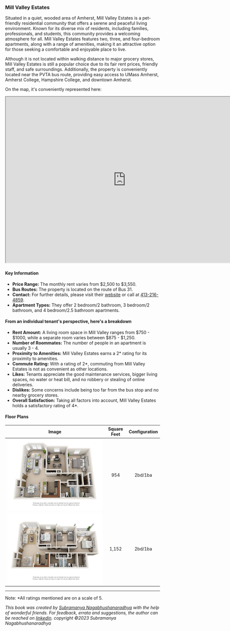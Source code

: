 ### Mill Valley Estates

Situated in a quiet, wooded area of Amherst, Mill Valley Estates is a pet-friendly residential community that offers a serene and peaceful living environment. Known for its diverse mix of residents, including families, professionals, and students, this community provides a welcoming atmosphere for all. Mill Valley Estates features two, three, and four-bedroom apartments, along with a range of amenities, making it an attractive option for those seeking a comfortable and enjoyable place to live.

Although it is not located within walking distance to major grocery stores, Mill Valley Estates is still a popular choice due to its fair rent prices, friendly staff, and safe surroundings. Additionally, the property is conveniently located near the PVTA bus route, providing easy access to UMass Amherst, Amherst College, Hampshire College, and downtown Amherst.

On the map, it's conveniently represented here:
<iframe src="https://www.google.com/maps/d/embed?mid=1GA085j-p4b-wwXA2ZMxiOw4r6zIhJ4E&ehbc=2E312F" width="780" height="540"></iframe>

#### Key Information
- **Price Range:** The monthly rent varies from $2,500 to $3,550.
- **Bus Routes:** The property is located on the route of Bus 31.
- **Contact:** For further details, please visit their [website](https://www.millvalleyapts.com) or call at [413-216-4859](tel:413-216-4859).
- **Apartment Types:** They offer 2 bedroom/2 bathroom, 3 bedroom/2 bathroom, and 4 bedroom/2.5 bathroom apartments.

#### From an individual tenant's perspective, here's a breakdown
- **Rent Amount:** A living room space in Mill Valley ranges from $750 - $1000, while a separate room varies between $875 - $1,250.
- **Number of Roommates:** The number of people in an apartment is usually 3 - 4.
- **Proximity to Amenities:** Mill Valley Estates earns a 2* rating for its proximity to amenities.
- **Commute Rating:** With a rating of 2*, commuting from Mill Valley Estates is not as convenient as other locations.
- **Likes:** Tenants appreciate the good maintenance services, bigger living spaces, no water or heat bill, and no robbery or stealing of online deliveries.
- **Dislikes:** Some concerns include being too far from the bus stop and no nearby grocery stores.
- **Overall Satisfaction:** Taking all factors into account, Mill Valley Estates holds a satisfactory rating of 4*.

#### Floor Plans
| Image | Square Feet | Configuration |
| :---: | :---: | :---: |
| ![Floor Plan 1](/assets/millvalley_floorplan_1.jpeg) | 954 | 2bd/1ba |
| ![Floor Plan 2](/assets/millvalley_floorplan_2.jpeg) | 1,152 | 2bd/1ba |

---
Note: 
*All ratings mentioned are on a scale of 5.

*This book was created by [Subramanya Nagabhushanaradhya](https://subramanya.ai) with the help of wonderful friends. For feedback, errata and suggestions, the author can be reached on [linkedin](https://www.linkedin.com/in/nsubramanya). copyright ©2023 Subramanya Nagabhushanaradhya*
